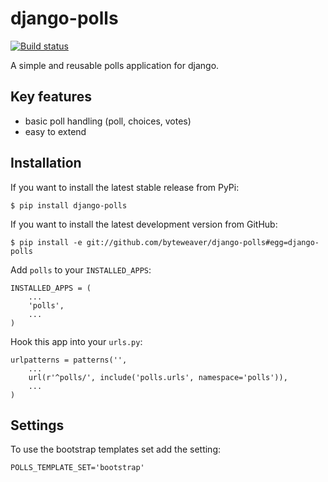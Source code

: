 # django-polls

[![Build status](https://travis-ci.org/byteweaver/django-polls.svg?branch=master)](https://travis-ci.org/byteweaver/django-polls)

A simple and reusable polls application for django.

## Key features

* basic poll handling (poll, choices, votes)
* easy to extend

## Installation

If you want to install the latest stable release from PyPi:

    $ pip install django-polls

If you want to install the latest development version from GitHub:

    $ pip install -e git://github.com/byteweaver/django-polls#egg=django-polls

Add `polls` to your `INSTALLED_APPS`:

    INSTALLED_APPS = (
        ...
        'polls',
        ...
    )

Hook this app into your ``urls.py``:

    urlpatterns = patterns('',
        ...
        url(r'^polls/', include('polls.urls', namespace='polls')),
        ...
    )

## Settings

To use the bootstrap templates set add the setting:

	POLLS_TEMPLATE_SET='bootstrap'